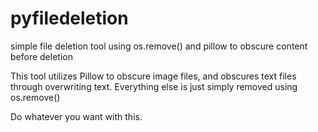 # pyfiledeletion
simple file deletion tool using os.remove() and pillow to obscure content before deletion


This tool utilizes Pillow to obscure image files, and obscures text files through overwriting text. 
Everything else is just simply removed using os.remove()







Do whatever you want with this. 
